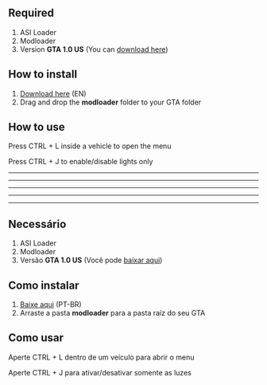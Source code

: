 ## Required
1. ASI Loader
2. Modloader
3. Version **GTA 1.0 US** (You can [download here](http://miscellaneous-c.blogspot.com/2016/04/crack-gta-sa-v10-us-hoodlum-no-cd-fixed.html))

## How to install
1. [Download here](https://github.com/Danilo1301/ns-lights/releases/download/v1.3.1/NS.Lights.en.zip) (EN)
2. Drag and drop the **modloader** folder to your GTA folder

## How to use
Press CTRL + L inside a vehicle to open the menu

Press CTRL + J to enable/disable lights only

----------------------------------------------------------------------
----------------------------------------------------------------------
----------------------------------------------------------------------
----------------------------------------------------------------------
----------------------------------------------------------------------


## Necessário
1. ASI Loader
2. Modloader
3. Versão **GTA 1.0 US** (Você pode [baixar aqui](http://miscellaneous-c.blogspot.com/2016/04/crack-gta-sa-v10-us-hoodlum-no-cd-fixed.html))

## Como instalar
1. [Baixe aqui](https://github.com/Danilo1301/ns-lights/releases/download/v1.3.1/NS.Lights.pt-br.zip) (PT-BR)
2. Arraste a pasta **modloader** para a pasta raíz do seu GTA

## Como usar
Aperte CTRL + L dentro de um veículo para abrir o menu

Aperte CTRL + J para ativar/desativar somente as luzes

